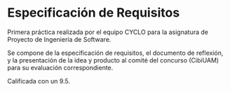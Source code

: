 # Especificación de Requisitos

Primera práctica realizada por el equipo CYCLO para la asignatura de Proyecto de Ingeniería de Software.

Se compone de la especificación de requisitos, el documento de reflexión, y la presentación de la idea y producto al comité del concurso (CibiUAM) para su evaluación correspondiente.

Calificada con un 9.5.

